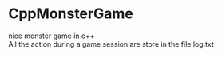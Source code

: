 # CppMonsterGame
nice monster game in c++  
All the action during a game session are store in the file log.txt 

